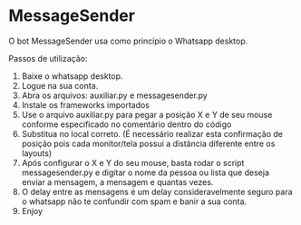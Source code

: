 # MessageSender

O bot MessageSender usa como princípio o Whatsapp desktop.

Passos de utilização:

1. Baixe o whatsapp desktop.
2. Logue na sua conta.
3. Abra os arquivos: auxiliar.py e messagesender.py
4. Instale os frameworks importados
5. Use o arquivo auxiliar.py para pegar a posição X e Y de seu mouse conforme especificado no comentário dentro do código
6. Substitua no local correto. (É necessário realizar esta confirmação de posição pois cada monitor/tela possui a distância diferente entre os layouts)
7. Após configurar o X e Y do seu mouse, basta rodar o script messagesender.py e digitar o nome da pessoa ou lista que deseja enviar a mensagem, a mensagem e quantas vezes.
8. O delay entre as mensagens é um delay consideravelmente seguro para o whatsapp não te confundir com spam e banir a sua conta.
9. Enjoy
